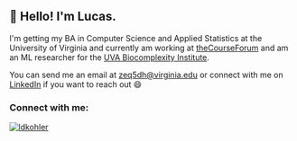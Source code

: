 ## 👋 Hello! I'm Lucas.

I'm getting my BA in Computer Science and Applied Statistics at the University of Virginia and currently am working at [theCourseForum](https://thecourseforum.com/) and am an ML researcher for the [UVA Biocomplexity Institute](https://biocomplexity.virginia.edu/our-research).

You can send me an email at [zeq5dh@virginia.edu](zeq5dh@virginia.edu) or connect with me on [LinkedIn](https://www.linkedin.com/in/lucas-d-kohler/) if you want to reach out 😄

### Connect with me:
<p align="left">
<a href="https://www.linkedin.com/in/lucas-d-kohler/" target="blank"><img align="center" src="https://img.shields.io/badge/LinkedIn-0077B5?style=for-the-badge&logo=linkedin&logoColor=white" alt="ldkohler"/></a>
</p>
<!--
**ldkohler/ldkohler** is a ✨ _special_ ✨ repository because its `README.md` (this file) appears on your GitHub profile.

Here are some ideas to get you started:

- 🔭 I’m currently working on ...
- 🌱 I’m currently learning ...
- 👯 I’m looking to collaborate on ...
- 🤔 I’m looking for help with ...
- 💬 Ask me about ...
- 📫 How to reach me: ...
- 😄 Pronouns: ...
- ⚡ Fun fact: ...
-->
